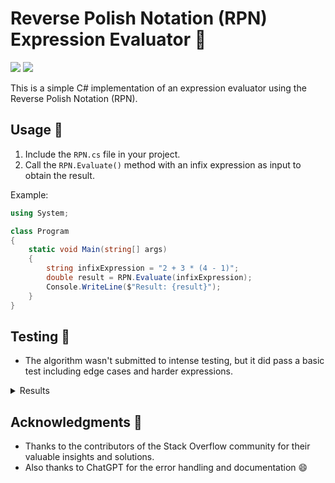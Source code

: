 # Reverse Polish Notation (RPN) Expression Evaluator 🧮

[![ ](https://img.shields.io/badge/-csharp-00D400?labelColor=gray&style=for-the-badge&logo=csharp&logoColor=00D400&logoWidth=20&link=https://learn.microsoft.com/en-us/dotnet/csharp/)](https://learn.microsoft.com/en-us/dotnet/csharp/)
[![ ](https://img.shields.io/badge/-.NET-A658FF?labelColor=gray&style=for-the-badge&logo=.net&logoColor=A658FF&logoWidth=20&link=https://dotnet.microsoft.com/en-us/)](https://dotnet.microsoft.com/en-us/)

This is a simple C# implementation of an expression evaluator using the Reverse Polish Notation (RPN).

## Usage 🚀

1. Include the `RPN.cs` file in your project.
2. Call the `RPN.Evaluate()` method with an infix expression as input to obtain the result.

Example:

```csharp
using System;

class Program
{
    static void Main(string[] args)
    {
        string infixExpression = "2 + 3 * (4 - 1)";
        double result = RPN.Evaluate(infixExpression);
        Console.WriteLine($"Result: {result}");
    }
}
```

## Testing 🧪

- The algorithm wasn't submitted to intense testing, but it did pass a basic test including edge cases and harder expressions.

<details>
    <summary>
        Results
    </summary>

    <pre lang="diff">
        + Expression 'sin(0.5)' is correct. Expected: 0.008726535498373935, Actual: 0.008726535498373935
        + Expression 'cos(0.5)' is correct. Expected: 0.9999619230641713, Actual: 0.9999619230641713
        + Expression 'tan(1)' is correct. Expected: 0.017455064928217585, Actual: 0.017455064928217585
        + Expression 'exp(1)' is correct. Expected: 2.7182818285, Actual: 2.718281828459045
        + Expression 'log(e)' is correct. Expected: 1, Actual: 1
        + Expression 'log(10)' is correct. Expected: 2.302585093, Actual: 2.302585092994046
        + Expression 'sqrt(4)' is correct. Expected: 2, Actual: 2
        + Expression 'pi' is correct. Expected: 3.1415926536, Actual: 3.141592653589793
        + Expression 'e' is correct. Expected: 2.7182818285, Actual: 2.718281828459045
        + Expression 'sin(pi / 2)' is correct. Expected: 0.02741213359204429, Actual: 0.02741213359204429
        + Expression 'cos(0)' is correct. Expected: 1, Actual: 1
        + Expression 'tan(pi / 4)' is correct. Expected: 0.013708642534394053, Actual: 0.013708642534394053
        + Expression 'exp(2)' is correct. Expected: 7.3890560989, Actual: 7.38905609893065
        + Expression 'log(1)' is correct. Expected: 0, Actual: 0
        + Expression 'sqrt(16)' is correct. Expected: 4, Actual: 4
        + Expression 'pi ^ 2' is correct. Expected: 9.8696044011, Actual: 9.869604401089358
        + Expression 'e ^ 2' is correct. Expected: 7.3890560989, Actual: 7.3890560989306495
        + Expression 'sin(0.5) + 5! * pi' is correct. Expected: 376.99984496627354, Actual: 376.99984496627354
        + Expression 'cos(0) * 10' is correct. Expected: 10, Actual: 10
        + Expression 'log(10) * e' is correct. Expected: 6.259112933, Actual: 6.259075216766395
        + Expression 'sqrt(25) + pi' is correct. Expected: 8.1415926536, Actual: 8.141592653589793
        + Expression 'pi / e' is correct. Expected: 1.1557273498, Actual: 1.1557273497909217
        + Expression 'exp(1) + sin(1)' is correct. Expected: 2.7357342348963285, Actual: 2.7357342348963285
        + Expression 'log(100) / 2' is correct. Expected: 2.302585093, Actual: 2.302585092994046
        + Expression 'pi * 3 - sqrt(9)' is correct. Expected: 6.4247779608, Actual: 6.424777960769379
        + Expression 'e ^ 3' is correct. Expected: 20.0855369232, Actual: 20.085536923187664
        + Expression 'cos(pi)' is correct. Expected: 0.9984971498638638, Actual: 0.9984971498638638
        + Expression 'tan(pi / 6)' is correct. Expected: 0.009138776996012258, Actual: 0.009138776996012258
        + Expression 'exp(0)' is correct. Expected: 1, Actual: 1
        + Expression 'log(2.7182818285)' is correct. Expected: 1, Actual: 1.0000000000150664
        + Expression 'sqrt(pi)' is correct. Expected: 1.7724538509, Actual: 1.7724538509055159
        + Expression 'sin(1) * cos(1)' is correct. Expected: 0.017449748351250485, Actual: 0.017449748351250485
        + Expression 'pi + e' is correct. Expected: 5.8598744821, Actual: 5.859874482048838
        + Expression 'e - 1' is correct. Expected: 1.7182818285, Actual: 1.718281828459045
        + Expression 'pi / 2' is correct. Expected: 1.5707963268, Actual: 1.5707963267948966
        + Expression 'e ^ 0.5' is correct. Expected: 1.6487212707, Actual: 1.6487212707001282
        ! Total correct expressions: 36/36
    </pre>
    
</details>

## Acknowledgments 🙏

- Thanks to the contributors of the Stack Overflow community for their valuable insights and solutions.
- Also thanks to ChatGPT for the error handling and documentation 😄
